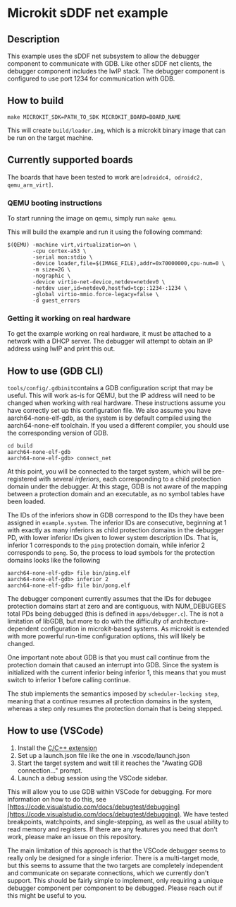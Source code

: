 # Microkit sDDF net example

## Description

This example uses the sDDF net subsystem to allow the debugger component
to communicate with GDB. Like other sDDF net clients, the debugger
component includes the lwIP stack. The debugger component is configured
to use port 1234 for communication with GDB.

## How to build

```
make MICROKIT_SDK=PATH_TO_SDK MICROKIT_BOARD=BOARD_NAME
```

This will create `build/loader.img`, which is a microkit binary image that
can be run on the target machine.

## Currently supported boards

The boards that have been tested to work are`[odroidc4, odroidc2, qemu_arm_virt]`.

### QEMU booting instructions

To start running the image on qemu, simply run `make qemu`.

This will build the example and run it using the following command:

```
$(QEMU) -machine virt,virtualization=on \
		-cpu cortex-a53 \
		-serial mon:stdio \
		-device loader,file=$(IMAGE_FILE),addr=0x70000000,cpu-num=0 \
		-m size=2G \
		-nographic \
		-device virtio-net-device,netdev=netdev0 \
		-netdev user,id=netdev0,hostfwd=tcp::1234-:1234 \
		-global virtio-mmio.force-legacy=false \
		-d guest_errors
````

### Getting it working on real hardware

To get the example working on real hardware, it must be attached to a network with
a DHCP server. The debugger will attempt to obtain an IP address using lwIP and
print this out.

## How to use (GDB CLI)

`tools/config/.gdbinit`contains a GDB configuration script that may be useful. This will work
as-is for QEMU, but the IP address will need to be changed when working with real hardware.
These instructions assume you have correctly set up this configuration file. We also assume
you have aarch64-none-elf-gdb, as the system is by default compiled using the aarch64-none-elf
toolchain. If you used a different compiler, you should use the corresponding version of GDB.

```
cd build
aarch64-none-elf-gdb
aarch64-none-elf-gdb> connect_net
```

At this point, you will be connected to the target system, which will be pre-registered with several
_inferiors_, each corresponding to a child protection domain under the debugger. At this stage,
GDB is not aware of the mapping between a protection domain and an executable, as no symbol tables
have been loaded.

The IDs of the inferiors show in GDB correspond to the IDs they have been assigned in
`example.system`. The inferior IDs are consecutive, beginning at 1 with exactly as
many inferiors as child protection domains in the debugger PD, with lower inferior IDs given to lower
system description IDs. That is, inferior 1 corresponds to the `ping` protection domain, while
inferior 2 corresponds to `pong`. So, the process to load symbols for the protection domains looks
like the following

```
aarch64-none-elf-gdb> file bin/ping.elf
aarch64-none-elf-gdb> inferior 2
aarch64-none-elf-gdb> file bin/pong.elf
```

The debugger component currently assumes that the IDs for debugee protection domains start
at zero and are contiguous, with NUM_DEBUGEES total PDs being debugged (this is defined in `apps/debugger.c`).
The is not a limitation of libGDB, but more to do with the difficulty of architecture-dependent configuration
in microkit-based systems. As microkit is extended with more powerful run-time configuration options,
this will likely be changed.

One important note about GDB is that you must call continue from the protection domain that caused
an interrupt into GDB. Since the system is initialized with the current inferior being inferior 1, this
means that you must switch to inferior 1 before calling continue.

The stub implements the semantics imposed by `scheduler-locking step`, meaning that a continue resumes
all protection domains in the system, whereas a step only resumes the protection domain that is being
stepped.

## How to use (VSCode)

1. Install the [C/C++ extension](https://marketplace.visualstudio.com/items?itemName=ms-vscode.cpptools)
2. Set up a launch.json file like the one in .vscode/launch.json
3. Start the target system and wait till it reaches the "Awating GDB connection..." prompt.
4. Launch a debug session using the VSCode sidebar.

This will allow you to use GDB within VSCode for debugging. For more information on how to do this,
see [https://code.visualstudio.com/docs/debugtest/debugging](https://code.visualstudio.com/docs/debugtest/debugging).
We have tested breakpoints, watchpoints, and single-stepping, as well as the usual ability to read
memory and registers. If there are any features you need that don't work, please make an issue
on this repository.

The main limitation of this approach is that the VSCode debugger seems to really only be designed
for a single inferior. There is a multi-target mode, but this seems to assume that the two targets
are completely independent and communicate on separate connections, which we currently don't support.
This should be fairly simple to implement, only requiring a unique debugger component per component
to be debugged. Please reach out if this might be useful to you. 
